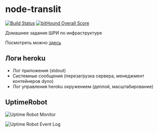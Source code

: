 # node-translit

[![Build Status](https://travis-ci.org/luckytrue/node-translit.svg?branch=master)](https://travis-ci.org/luckytrue/node-translit)
[![bitHound Overall Score](https://www.bithound.io/github/luckytrue/node-translit/badges/score.svg)](https://www.bithound.io/github/luckytrue/node-translit)

Домашнее задание ШРИ по инфраструктуре

Посмотреть можно [здесь](https://node-translit.herokuapp.com/)

## Логи heroku

- Лог приложения (stdout)
- Системные сообщения (перезагрузка сервера, менеджмент контейнеров dyno)
- Лог управления heroku окружением (деплой, масштабирование)

## UptimeRobot
![Uptime Robot Monitor](https://1.downloader.disk.yandex.ru/disk/bf5844a46bea00f62c808ba5631f52cf0f38abba034a73932670df6bd829b8c1/57abc646/h7uz0asN-fLCgY3Q9jmdSj3leWcwo_o-fOZrlVrndX1B07GxCNQ8kOZ3hH6XdS3GX6wLAan97hdJuY-V6pv52Q%3D%3D?uid=0&filename=uptimerobot_1.png&disposition=inline&hash=&limit=0&content_type=image%2Fpng&fsize=51247&hid=4cb3b9275840a41a89c19ce7bd2861f3&media_type=image&tknv=v2&etag=7a1f2f9b695acf66b0b2c57845a8f5c1)

![Uptime Robot Event Log](https://2.downloader.disk.yandex.ru/disk/3a982bd6e1932fe7dfe79db7a506daeb2db220e616384a498857fb5ecd1c728e/57abc620/h7uz0asN-fLCgY3Q9jmdSi6UT7vN-xaVDLh-hf8ak2vUp4DoADrM67NWDyDifdyS9NcYHlEH_RMxJb_h_uLyGQ%3D%3D?uid=0&filename=uptimerobot_2.png&disposition=inline&hash=&limit=0&content_type=image%2Fpng&fsize=13662&hid=a3a98083c1aec66f0e1b20cb07abe486&media_type=image&tknv=v2&etag=427212b1b4b8727d190bda3d1e048c51)